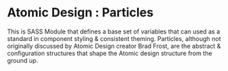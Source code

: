 # Atomic Design : Particles

This is SASS Module that defines a base set of variables that can used as a
standard in component styling & consistent theming. Particles, although not
originally discussed by Atomic Design creator Brad Frost, are the abstract &
configuration structures that shape the Atomic design structure from the ground
up.
